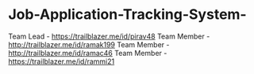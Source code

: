 # Job-Application-Tracking-System- 

Team Lead - https://trailblazer.me/id/pirav48 
Team Member - http://trailblazer.me/id/ramak199
Team Member - http://trailblazer.me/id/ramac46
Team Member - https://trailblazer.me/id/rammi21

